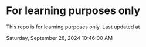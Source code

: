 # For learning purposes only
This repo is for learning purposes only.
Last updated at

Saturday, September 28, 2024 10:46:00 AM


